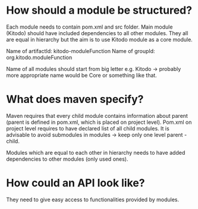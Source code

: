 # How should a module be structured?

Each module needs to contain pom.xml and src folder. Main module (Kitodo) should have included dependencies to all other modules. They all are equal in hierarchy but the aim is to use Kitodo module as a core module.

Name of artifactId: kitodo-moduleFunction
Name of groupId: org.kitodo.moduleFunction

Name of all modules should start from big letter e.g. Kitodo → probably more appropriate name would be Core or something like that.

# What does maven specify?

Maven requires that every child module contains information about parent (parent is defined in pom.xml, which is placed on project level). Pom.xml on project level requires to have declared list of all child modules. It is advisable to avoid submodules in modules → keep only one level parent - child.

Modules which are equal to each other in hierarchy needs to have added dependencies to other modules (only used ones).

# How could an API look like?

They need to give easy access to functionalities provided by modules.
